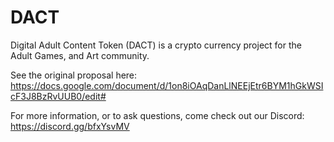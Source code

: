 # DACT

Digital Adult Content Token (DACT) is a crypto currency project for the Adult Games, and Art community.

See the original proposal here: https://docs.google.com/document/d/1on8iOAqDanLlNEEjEtr6BYM1hGkWSIcF3J8BzRvUUB0/edit#

For more information, or to ask questions, come check out our Discord: https://discord.gg/bfxYsvMV
